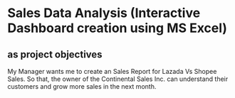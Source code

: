 # Sales Data Analysis (Interactive Dashboard creation using MS Excel)
## as project objectives
My Manager wants me to create an Sales Report for Lazada Vs Shopee Sales. So that, the owner of the Continental Sales Inc. can understand their customers and grow more sales in the next month.


